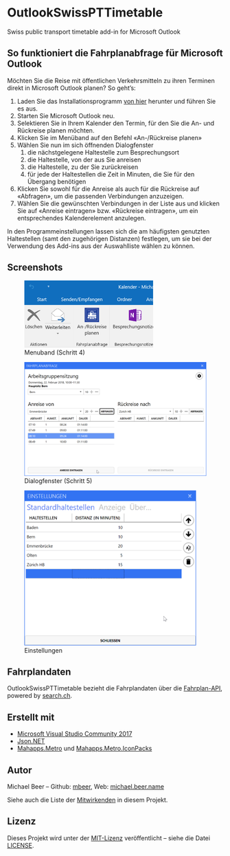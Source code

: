 ﻿# OutlookSwissPTTimetable

Swiss public transport timetable add-in for Microsoft Outlook

## So funktioniert die Fahrplanabfrage für Microsoft Outlook

Möchten Sie die Reise mit öffentlichen Verkehrsmitteln zu ihren Terminen direkt in Microsoft Outlook planen? So geht’s:

1. Laden Sie das Installationsprogramm [von hier](https://timetable.mbeer.ch/setup.exe) herunter und führen Sie es aus.  
1. Starten Sie Microsoft Outlook neu.
1. Selektieren Sie in Ihrem Kalender den Termin, für den Sie die An- und Rückreise planen möchten.
1. Klicken Sie im Menüband auf den Befehl «An-/Rückreise planen»  
1. Wählen Sie nun im sich öffnenden Dialogfenster
    1. die nächstgelegene Haltestelle zum Besprechungsort
	1. die Haltestelle, von der aus Sie anreisen
	1. die Haltestelle, zu der Sie zurückreisen
	1. für jede der Haltestellen die Zeit in Minuten, die Sie für den Übergang benötigen  
1. Klicken Sie sowohl für die Anreise als auch für die Rückreise auf «Abfragen», um die passenden Verbindungen anzuzeigen.
1. Wählen Sie die gewünschten Verbindungen in der Liste aus und klicken Sie auf «Anreise eintragen» bzw. «Rückreise eintragen», um ein entsprechendes Kalenderelement anzulegen.

In den Programmeinstellungen lassen sich die am häufigsten genutzten Haltestellen (samt den zugehörigen Distanzen) festlegen, um sie bei der Verwendung des Add-ins aus der Auswahlliste wählen zu können.

## Screenshots

<figure>
	<img src="docs/RibbonButton.png" alt="Menüband (Schritt 4)" width="300">
	<figcaption>Menuband (Schritt 4)</figcaption>
</figure>
<figure>
	<img src="docs/MainWindow.png" alt="Dialogfenster (Schritt 5)" width="600">
	<figcaption>Dialogfenster (Schritt 5)</figcaption>
</figure>
<figure>
	<img src="docs/SettingsWindow.png" alt="Einstellungen" width="400">
	<figcaption>Einstellungen</figcaption>
</figure>

## Fahrplandaten

OutlookSwissPTTimetable bezieht die Fahrplandaten über die [Fahrplan-API](https://fahrplan.search.ch/), powered by [search.ch](https://search.ch/).

## Erstellt mit

* [Microsoft Visual Studio Community 2017](https://www.visualstudio.com/de/vs/)
* [Json.NET](https://www.newtonsoft.com/json)
* [Mahapps.Metro](https://github.com/MahApps/MahApps.Metro) und [Mahapps.Metro.IconPacks](https://github.com/MahApps/MahApps.Metro.IconPacks)

## Autor

Michael Beer – Github: [mbeer](https://github.com/mbeer/), Web: [michael.beer.name](https://www.michael.beer.name)

Siehe auch die Liste der [Mitwirkenden](https://github.com/mbeer/OutlookSwissPTTimetable/contributors) in diesem Projekt.

## Lizenz

Dieses Projekt wird unter der [MIT-Lizenz](https://de.wikipedia.org/wiki/MIT-Lizenz) veröffentlicht – siehe die Datei [LICENSE](LICENSE).
